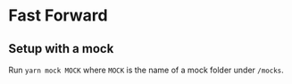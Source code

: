 # Fast Forward

## Setup with a mock

Run `yarn mock MOCK` where `MOCK` is the name of a mock folder under `/mocks`.
